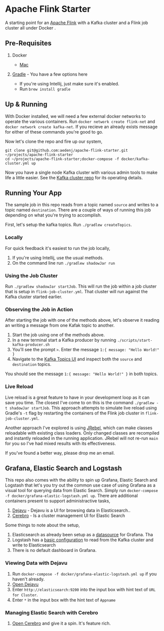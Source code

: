 Apache Flink Starter
===================
A starting point for an [Apache Flink](https://ci.apache.org/projects/flink/flink-docs-master/) with a
Kafka cluster and a Flink job cluster all under Docker .

## Pre-Requisites

1. Docker

    + [Mac](https://download.docker.com/mac/stable/Docker.dmg)

1. [Gradle](https://gradle.org) - You have a few options here
    + If you're using Intellij, just make sure it's enabled.
    + Run `brew install gradle`

## Up & Running

With Docker installed, we will need a few external docker networks to operate the various containers.
Run `docker network create flink-net` and `docker network create kafka-net`. If you recieve an already exists message for either of these commands you're good to go.

Now let's clone the repo and fire up our system,

```
git clone git@github.com:aedenj/apache-flink-starter.git ~/projects/apache-flink-starter
cd ~/projects/apache-flink-starter;docker-compose -f docker/kafka-cluster.yml up
```

Now you have a single node Kafka cluster with various admin tools to make life a little easier. See the [Kafka cluster repo](https://github.com/aedenj/kafka-cluster-starter) for its operating details.

## Running Your App

The sample job in this repo reads from a topic named `source` and writes to a topic named `destination`.
There are a couple of ways of running this job depending on what you're trying to accomplish.

First, let's setup the kafka topics. Run `./gradlew createTopics`.

### Locally

For quick feedback it's easiest to run the job locally,

1. If you're using Intellij, use the usual methods.
1. On the command line run `./gradlew shadowJar run`

### Using the Job Cluster

Run `./gradlew shadowJar startJob`. This will run the job within a job cluster that is setup in `flink-job-cluster.yml`. That cluster will run against the Kafka cluster started earlier.


### Observing the Job in Action

After starting the job with one of the methods above, let's observe it reading an writing a message from one Kafak topic to another.

1. Start the job using one of the methods above.
1. In a new terminal start a Kafka producer by running `./scripts/start-kafka-producer.sh`
1. You'll see the prompt `>`. Enter the message `1:{ message: "Hello World!" }`
1. Navigate to the [Kafka Topics UI](http://localhost:9002/#/) and inspect both the `source` and `destination` topics.

You should see the message `1:{ message: "Hello World!" }` in both topics.


### Live Reload

Live reload is a great feature to have in your development loop as it can save you time. The closest I've come to on this is the command `./gradlew -t shadowJar startJob`. This approach attempts to simulate live reload using Gradle's `-t` flag by restarting the containers of the Flink job cluster in `flink-job-cluster.yml`.

Another approach I've explored is using [JRebel](https://manuals.jrebel.com/jrebel/standalone/index.html), which can make classes reloadable with existing class loaders. Only changed classes are recompiled and instantly reloaded in the running application. JRebel will not re-run `main` for you so I've had mixed results with its effectiveness.

If you've found a better way, please drop me an email.

## Grafana, Elastic Search and Logstash

This repo also comes with the ability to spin up Grafana, Elastic Search and Logstash that let's you try out the common use case of using Grafana as a visual tool for querying data from Elastic Search. Simply run `docker-compose -f docker/grafana-elastic-logstash.yml up`. There are additional containers present to support administractive tasks,

1. [Dejavu](https://github.com/appbaseio/dejavu) - Dejavu is a UI for browsing data in Elasticsearch..
1. [Cerebro](https://github.com/lmenezes/cerebro) - Is a cluster management UI for Elastic Search

Some things to note about the setup,

1. Elasticsearch as already been setup as a [datasource](https://github.com/aedenj/apache-flink-starter/tree/master/conf/grafana/provisioning/datasources) for Grafana. Tha
1. Logstash has a [basic configuration](https://github.com/aedenj/apache-flink-starter/tree/master/conf/logstash) to read from the Kafka cluster and write to Elasticsearch
1. There is no default dashboard in Grafana.

### Viewing Data with Dejavu

1. Run `docker-compose -f docker/grafana-elastic-logstash.yml up` if you haven't already.
1. [Open Dejavu](http://localhost:1358/?appname=&url=&mode=edit)
1. Enter `http://elasticsearch:9200` into the input box with hint text of `URL for Cluster`.
1. Enter `*` in the input box with the hint text of `Appname`

### Managing Elastic Search with Cerebro

1. [Open Cerebro](http://localhost:9004/#/overview?host=http:%2F%2Felasticsearch:9200) and give it a spin. It's feature rich.
